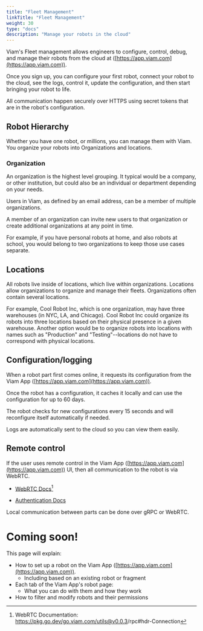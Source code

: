 ```yaml
---
title: "Fleet Management"
linkTitle: "Fleet Management"
weight: 30
type: "docs"
description: "Manage your robots in the cloud"
---
```


Viam's Fleet management allows engineers to configure, control, debug, and manage their robots from the cloud at ([https://app.viam.com](https://app.viam.com)).

Once you sign up, you can configure your first robot, connect your robot to the cloud, see the logs, control it, update the configuration, and then start bringing your robot to life.

All communication happen securely over HTTPS using secret tokens that are in the robot's configuration.

## Robot Hierarchy

Whether you have one robot, or millions, you can manage them with Viam.
You organize your robots into Organizations and locations.

### Organization
An organization is the highest level grouping.
It typical would be a company, or other institution, but could also be an individual or department depending on your needs.

Users in Viam, as defined by an email address, can be a member of multiple organizations.

A member of an organization can invite new users to that organization or create additional organizations at any point in time.

For example, if you have personal robots at home, and also robots at school, you would belong to two organizations to keep those use cases separate.

## Locations
All robots live inside of locations, which live within organizations. 
Locations allow organizations to organize and manage their fleets.
Organizations often contain several locations.

For example, Cool Robot Inc, which is one organization, may have three warehouses (in NYC, LA, and Chicago).
Cool Robot Inc could organize its robots into three locations based on their physical presence in a given warehouse. Another option would be to organize robots into locations with names such as "Production" and "Testing"--locations do not have to correspond with physical locations.


## Configuration/logging
When a robot part first comes online, it requests its configuration from the Viam App ([https://app.viam.com](https://app.viam.com)).

Once the robot has a configuration, it caches it locally and can use the configuration for up to 60 days.

The robot checks for new configurations every 15 seconds and will reconfigure itself automatically if needed.

Logs are automatically sent to the cloud so you can view them easily.

## Remote control    

If the user uses remote control in the Viam App ([https://app.viam.com](https://app.viam.com)) UI, then all communication to the robot is via WebRTC.

* <a href="https://pkg.go.dev/go.viam.com/utils@v0.0.3/rpc#hdr-Connection" target="_blank">WebRTC Docs</a>[^webrtc]

* [Authentication Docs](../../security)

[^webrtc]:WebRTC Documentation: <a href="https://pkg.go.dev/go.viam.com/utils@v0.0.3/rpc#hdr-Connection" target="_blank">ht<span></span>tps://pkg.go.dev/go.viam.com/utils@v0.0.3/rpc#hdr-Connection</a>

Local communication between parts can be done over gRPC or WebRTC.

# Coming soon!
This page will explain:

- How to set up a robot on the Viam App ([https://app.viam.com](https://app.viam.com)).
  - Including based on an existing robot or fragment
- Each tab of the Viam App's robot page:
  - What you can do with them and how they work
- How to filter and modify robots and their permissions
